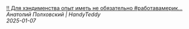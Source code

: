<!--2025-01-07 16:04:59-->
<div class="yb">
  <a class="nodecor" href="/index.html?rabota/dlya_hendimenstva_opyt_imet_ne_obyazatelno_rabotavamerike_hendimen_handyman">
    <img class="preview" data-videoid="0aGwOCLq1yQ" src="https://i1.ytimg.com/vi/0aGwOCLq1yQ/hqdefault.jpg" align="middle" alt="">
  </a>
  <div class="inlbl text">
    <a class="nodecor" href="/index.html?rabota/dlya_hendimenstva_opyt_imet_ne_obyazatelno_rabotavamerike_hendimen_handyman">‼️ Для хэндименства опыт иметь не обязательно #работавамерик...</a><br>
    <i class="smaller2">Анатолий Полховский | HandyTeddy </i><br>
    <i class="smaller3">2025-01-07</i>
  </div>
</div>
